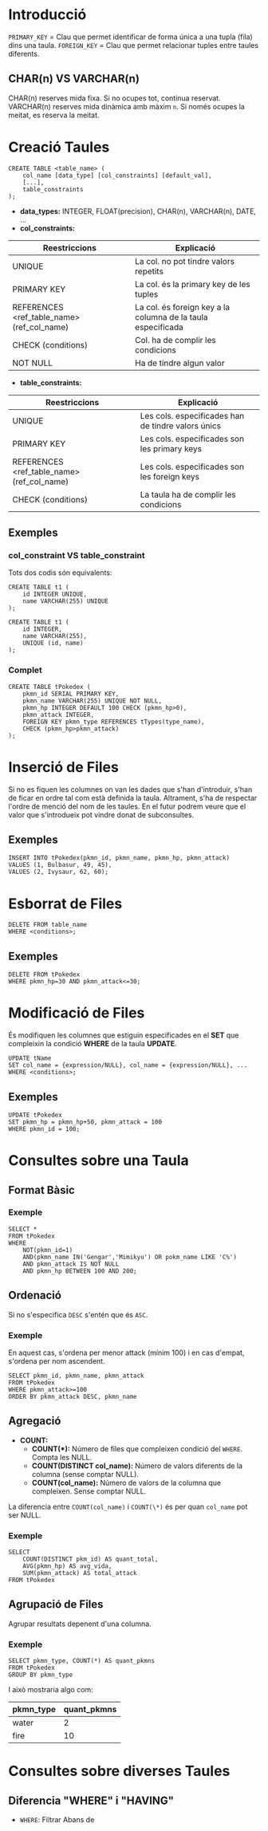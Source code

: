 # Introducció
``PRIMARY_KEY`` = Clau que permet identificar de forma única a una tupla (fila) dins una taula.
``FOREIGN_KEY`` = Clau que permet relacionar tuples entre taules diferents.

## CHAR(n) VS VARCHAR(n)
CHAR(n) reserves mida fixa. Si no ocupes tot, continua reservat.
VARCHAR(n) reserves mida dinàmica amb màxim `n`. Si només ocupes la meitat, es reserva la meitat.

# Creació Taules
```PostgreSQL
CREATE TABLE <table_name> (
	col_name [data_type] [col_constraints] [default_val],
	[...],
	table_constraints
);
```
- **data_types:** INTEGER, FLOAT(precision), CHAR(n), VARCHAR(n), DATE, ...
- **col_constraints:** 

| Reestriccions                              | Explicació                                                   |
| ------------------------------------------ | ------------------------------------------------------------ |
| UNIQUE                                     | La col. no pot tindre valors repetits                        |
| PRIMARY KEY                                | La col. és la primary key de les tuples                      |
| REFERENCES <ref_table_name> (ref_col_name) | La col. és foreign key a la columna de la taula especificada |
| CHECK (conditions)                         | Col. ha de complir les condicions                            |
| NOT NULL                                   | Ha de tindre algun valor                                     |
- **table_constraints:**

| Reestriccions                              | Explicació                                         |
| ------------------------------------------ | -------------------------------------------------- |
| UNIQUE                                     | Les cols. especificades han de tindre valors únics |
| PRIMARY KEY                                | Les cols. especificades son les primary keys       |
| REFERENCES <ref_table_name> (ref_col_name) | Les cols. especificades son les foreign keys       |
| CHECK (conditions)                         | La taula ha de complir les condicions              |

## Exemples
### col_constraint VS table_constraint
Tots dos codis són equivalents:
```PostgreSQL
CREATE TABLE t1 (
	id INTEGER UNIQUE,
	name VARCHAR(255) UNIQUE
);
```

```PostgreSQL
CREATE TABLE t1 (
	id INTEGER,
	name VARCHAR(255),
	UNIQUE (id, name)
);
```

### Complet
```PostgreSQL
CREATE TABLE tPokedex (
	pkmn_id SERIAL PRIMARY KEY,
	pkmn_name VARCHAR(255) UNIQUE NOT NULL,
	pkmn_hp INTEGER DEFAULT 100 CHECK (pkmn_hp>0),
	pkmn_attack INTEGER,
	FOREIGN KEY pkmn_type REFERENCES tTypes(type_name),
	CHECK (pkmn_hp>pkmn_attack)
);
```

# Inserció de Files
Si no es fiquen les columnes on van les dades que s'han d'introduir, s'han de ficar en ordre tal com està definida la taula. Altrament, s'ha de respectar l'ordre de menció del nom de les taules.
En el futur podrem veure que el valor que s'introdueix pot vindre donat de subconsultes.

## Exemples
```PostgreSQL
INSERT INTO tPokedex(pkmn_id, pkmn_name, pkmn_hp, pkmn_attack)
VALUES (1, Bulbasur, 49, 45),
VALUES (2, Ivysaur, 62, 60);
```

# Esborrat de Files
```PostgreSQL
DELETE FROM table_name
WHERE <conditions>;
```

## Exemples
```PostgreSQL
DELETE FROM tPokedex
WHERE pkmn_hp=30 AND pkmn_attack<=30;
```

# Modificació de Files
És modifiquen les columnes que estiguin especificades en el **SET** que compleixin la condició **WHERE** de la taula **UPDATE**.
```PostgreSQL
UPDATE tName
SET col_name = {expression/NULL}, col_name = {expression/NULL}, ...
WHERE <conditions>;
```

## Exemples
```PostgreSQL
UPDATE tPokedex
SET pkmn_hp = pkmn_hp+50, pkmn_attack = 100
WHERE pkmn_id = 100;
```

# Consultes sobre una Taula
## Format Bàsic
### Exemple
```PostgreSQL
SELECT *
FROM tPokedex
WHERE 
	NOT(pkmn_id=1) 
	AND(pkmn_name IN('Gengar','Mimikyu') OR pokm_name LIKE 'C%')
	AND pkmn_attack IS NOT NULL
	AND pkmn_hp BETWEEN 100 AND 200;
```

## Ordenació
Si no s'especifica ``DESC`` s'entén que és `ASC`.
### Exemple
En aquest cas, s'ordena per menor attack (mínim 100) i en cas d'empat, s'ordena per nom ascendent.
```PostgreSQL
SELECT pkmn_id, pkmn_name, pkmn_attack
FROM tPokedex
WHERE pkmn_attack>=100
ORDER BY pkmn_attack DESC, pkmn_name
```

## Agregació
- **COUNT:**
	- **COUNT(\*):**  Número de files que compleixen condició del ``WHERE``. Compta les NULL.
	- **COUNT(DISTINCT col_name):** Número de valors diferents de la columna (sense comptar NULL).
	- **COUNT(col_name):** Número de valors de la columna que compleixen. Sense comptar NULL.

La diferencia entre ``COUNT(col_name)`` i ``COUNT(\*)`` és per quan ``col_name`` pot ser NULL. 

### Exemple
```PostgreSQL
SELECT 
	COUNT(DISTINCT pkm_id) AS quant_total,
	AVG(pkmn_hp) AS avg_vida,
	SUM(pkmn_attack) AS total_attack
FROM tPokedex
```

## Agrupació de Files
Agrupar resultats depenent d'una columna.
### Exemple
```PostgreSQL
SELECT pkmn_type, COUNT(*) AS quant_pkmns
FROM tPokedex
GROUP BY pkmn_type
```

I això mostraria algo com:

| pkmn_type | quant_pkmns |
| --------- | ----------- |
| water     | 2           |
| fire      | 10          |


# Consultes sobre diverses Taules
## Diferencia "WHERE" i "HAVING"
- `WHERE`: Filtrar Abans de